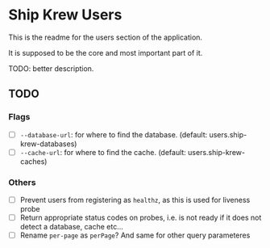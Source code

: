 # Ship Krew Users

This is the readme for the users section of the application.

It is supposed to be the core and most important part of it.

TODO: better description.

## TODO

### Flags

- [ ] `--database-url`: for where to find the database. (default: users.ship-krew-databases)
- [ ] `--cache-url`: for where to find the cache. (default: users.ship-krew-caches)

### Others

- [ ] Prevent users from registering as `healthz`, as this is used for liveness probe
- [ ] Return appropriate status codes on probes, i.e. is not ready if it does not detect a database, cache etc...
- [ ] Rename `per-page` as `perPage`? And same for other query parameteres
